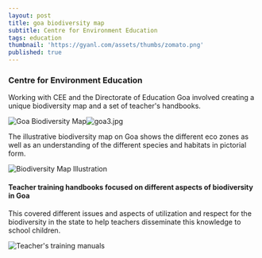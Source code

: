 ```yaml
---
layout: post
title: goa biodiversity map
subtitle: Centre for Environment Education
tags: education
thumbnail: 'https://gyanl.com/assets/thumbs/zomato.png'
published: true
---
```


### Centre for Environment Education

Working with CEE and the Directorate of Education Goa involved creating a unique biodiversity map and a set of teacher's handbooks.

![Goa Biodiversity Map]({{site.baseurl}}/assets/goa3.jpg)![goa3.jpg]({{site.baseurl}}/assets/goa3.jpg)


The illustrative biodiversity map on Goa shows the different eco zones as well as an understanding of the different species and habitats in pictorial form.

![Biodiversity Map Illustration]({{site.baseurl}}/assets/goa4.jpg)

#### Teacher training handbooks focused on different aspects of biodiversity in Goa

This covered different issues and aspects of utilization and respect for the biodiversity in the state to help teachers disseminate this knowledge to school children.


![Teacher's training manuals]({{site.baseurl}}/assets/goa4.jpg)
